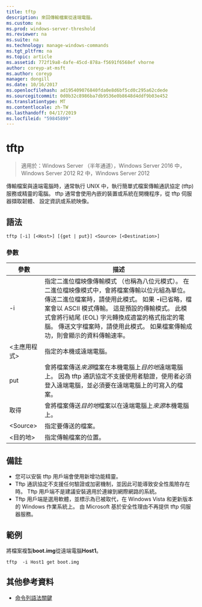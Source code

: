 ```yaml
---
title: tftp
description: 來回傳輸檔案從遠端電腦。
ms.custom: na
ms.prod: windows-server-threshold
ms.reviewer: na
ms.suite: na
ms.technology: manage-windows-commands
ms.tgt_pltfrm: na
ms.topic: article
ms.assetid: 772f19a8-dafe-45cd-878a-f5691f6568ef vhorne
author: coreyp-at-msft
ms.author: coreyp
manager: dongill
ms.date: 10/16/2017
ms.openlocfilehash: ad195409076840fda0e8d6bf5cd0c295a62cdede
ms.sourcegitcommit: 0d0b32c8986ba7db9536e0b8648d4ddf9b03e452
ms.translationtype: MT
ms.contentlocale: zh-TW
ms.lasthandoff: 04/17/2019
ms.locfileid: "59845899"
---
```

# <a name="tftp"></a>tftp

>適用於：Windows Server （半年通道），Windows Server 2016 中，Windows Server 2012 R2 中，Windows Server 2012

傳輸檔案與遠端電腦時，通常執行 UNIX 中，執行簡單式檔案傳輸通訊協定 (tftp) 服務或精靈的電腦。 tftp 通常會使用內嵌的裝置或系統在開機程序，從 tftp 伺服器擷取韌體、 設定資訊或系統映像。   

## <a name="syntax"></a>語法  
```  
tftp [-i] [<Host>] [{get | put}] <Source> [<Destination>]  
```  

### <a name="parameters"></a>參數  
|參數|描述|  
|-------|--------|  
|-i|指定二進位檔映像傳輸模式 （也稱為八位元模式）。 在二進位檔映像模式中，會將檔案傳輸以位元組為單位。 傳送二進位檔案時，請使用此模式。 如果 **-i**已省略，檔案會以 ASCII 模式傳輸。 這是預設的傳輸模式。 此模式會將行結尾 (EOL) 字元轉換成適當的格式指定的電腦。 傳送文字檔案時，請使用此模式。 如果檔案傳輸成功，則會顯示的資料傳輸速率。|  
|\<主應用程式\>|指定的本機或遠端電腦。|  
|put|會將檔案傳送*來源*檔案在本機電腦上*目的地*遠端電腦上。 因為 tftp 通訊協定不支援使用者驗證，使用者必須登入遠端電腦，並必須要在遠端電腦上的可寫入的檔案。|  
|取得|會將檔案傳送*目的地*檔案以在遠端電腦上*來源*本機電腦上。|  
|\<Source\>|指定要傳送的檔案。|  
|\<目的地\>|指定傳輸檔案的位置。|  

## <a name="remarks"></a>備註  
-   您可以安裝 tftp 用戶端會使用新增功能精靈。  
-   Tftp 通訊協定不支援任何驗證或加密機制，並因此可能導致安全性風險存在時。 Tftp 用戶端不是建議安裝適用於連線到網際網路的系統。  
-   Tftp 用戶端是選用軟體，並標示為已被取代，在 Windows Vista 和更新版本的 Windows 作業系統上。 由 Microsoft 基於安全性理由不再提供 tftp 伺服器服務。  

## <a name="BKMK_Examples"></a>範例  
將檔案複製**boot.img**從遠端電腦**Host1**。  
```  
tftp  -i Host1 get boot.img  
```  

## <a name="additional-references"></a>其他參考資料  
-   [命令列語法關鍵](command-line-syntax-key.md)  
